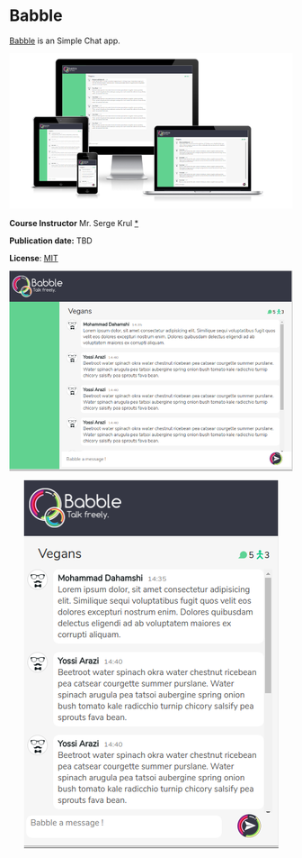 # Babble
<a href="https://goo.gl/spcSMk">Babble</a> is an Simple Chat app.
<p align="center">
<img src="https://github.com/mdahamshi/babble/blob/master/ss/0.png"/>
</p>

**Course Instructor**
Mr. Serge Krul <a href="https://il.linkedin.com/in/sergekrul">*</a>

**Publication date:** TBD

**License**: <a href="https://en.wikipedia.org/wiki/MIT_License">MIT</a>

<p align="center">
<img src="https://github.com/mdahamshi/babble/blob/master/ss/1.png"/>
</p>

<p align="center">
<img src="https://github.com/mdahamshi/babble/blob/master/ss/2.png"/>
</p>
